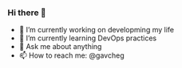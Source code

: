 ### Hi there 👋

- 🔭 I’m currently working on developming my life
- 🌱 I’m currently learning DevOps practices
- 💬 Ask me about anything
- 📫 How to reach me: @gavcheg

<!--
**gitgav/gitgav** is a ✨ _special_ ✨ repository because its `README.md` (this file) appears on your GitHub profile.

Here are some ideas to get you started:

- 🔭 I’m currently working on ...
- 🌱 I’m currently learning ...
- 👯 I’m looking to collaborate on ...
- 🤔 I’m looking for help with ...
- 💬 Ask me about ...
- 📫 How to reach me: ...
- 😄 Pronouns: ...
- ⚡ Fun fact: ...
-->
